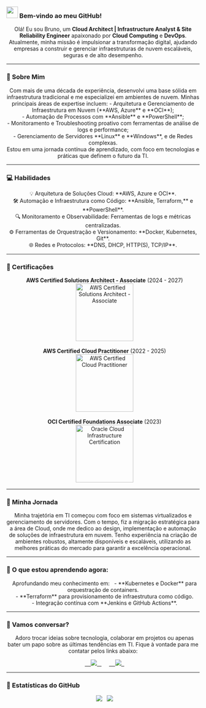 ### <img src="https://raw.githubusercontent.com/iampavangandhi/iampavangandhi/master/gifs/Hi.gif" width="30px"> Bem-vindo ao meu GitHub!

<p align="center">
  Olá! Eu sou Bruno, um <strong>Cloud Architect | Infrastructure Analyst & Site Reliability Engineer</strong> apaixonado por <strong>Cloud Computing</strong> e <strong>DevOps</strong>.<br>
  Atualmente, minha missão é impulsionar a transformação digital, ajudando empresas a construir e gerenciar infraestruturas de nuvem escaláveis, seguras e de alto desempenho.
</p>

---

### 🌟 Sobre Mim

<p align="center">
  Com mais de uma década de experiência, desenvolvi uma base sólida em infraestrutura tradicional e me especializei em ambientes de nuvem. Minhas principais áreas de expertise incluem:
  - Arquitetura e Gerenciamento de Infraestrutura em Nuvem (**AWS, Azure** e **OCI**);<br>
  - Automação de Processos com **Ansible** e **PowerShell**;<br>
  - Monitoramento e Troubleshooting proativo com ferramentas de análise de logs e performance;<br>
  - Gerenciamento de Servidores **Linux** e **Windows**, e de Redes complexas.<br>
  Estou em uma jornada contínua de aprendizado, com foco em tecnologias e práticas que definem o futuro da TI.
</p>

---

### 💻 Habilidades

<p align="center">
  💡 Arquitetura de Soluções Cloud: **AWS, Azure e OCI**.<br>
  🛠️ Automação e Infraestrutura como Código: **Ansible, Terraform,** e **PowerShell**.<br>
  🔍 Monitoramento e Observabilidade: Ferramentas de logs e métricas centralizadas.<br>
  ⚙️ Ferramentas de Orquestração e Versionamento: **Docker, Kubernetes, Git**.<br>
  🌐 Redes e Protocolos: **DNS, DHCP, HTTP(S), TCP/IP**.
</p>

---

### 📜 Certificações

<p align="center">
  <strong>AWS Certified Solutions Architect - Associate</strong> (2024 - 2027)<br>
  <img src="https://raw.githubusercontent.com/bruno0nline/Certification/refs/heads/main/aws-certified-solutions-architect-associate.png" alt="AWS Certified Solutions Architect - Associate" width="150px"/>
</p>

<p align="center">
  <strong>AWS Certified Cloud Practitioner</strong> (2022 - 2025)<br>
  <img src="https://raw.githubusercontent.com/bruno0nline/Certification/refs/heads/main/aws-certified-cloud-practitioner.png" alt="AWS Certified Cloud Practitioner" width="150px"/>
</p>

<p align="center">
  <strong>OCI Certified Foundations Associate</strong> (2023)<br>
  <img src="https://github.com/bruno0nline/My-Certifications/blob/main/OCICERT2023.png?raw=true" alt="Oracle Cloud Infrastructure Certification" width="150px"/>
</p>

---

### 🚀 Minha Jornada

<p align="center">
  Minha trajetória em TI começou com foco em sistemas virtualizados e gerenciamento de servidores. Com o tempo, fiz a migração estratégica para a área de Cloud, onde me dedico ao design, implementação e automação de soluções de infraestrutura em nuvem. Tenho experiência na criação de ambientes robustos, altamente disponíveis e escaláveis, utilizando as melhores práticas do mercado para garantir a excelência operacional.
</p>

---

### 🌱 O que estou aprendendo agora:

<p align="center">
  Aprofundando meu conhecimento em:
  - **Kubernetes e Docker** para orquestração de containers.<br>
  - **Terraform** para provisionamento de infraestrutura como código.<br>
  - Integração contínua com **Jenkins e GitHub Actions**.
</p>

---

### 💌 Vamos conversar?

<p align="center">
  Adoro trocar ideias sobre tecnologia, colaborar em projetos ou apenas bater um papo sobre as últimas tendências em TI. Fique à vontade para me contatar pelos links abaixo:
</p>

<p align="center">
  <a href="https://www.instagram.com/bruno0nline/" alt="Instagram">
    <img src="https://img.shields.io/badge/-Instagram-DF0174?style=for-the-badge&logo=instagram&logoColor=white"/>
  </a>
  
  <a href="https://www.linkedin.com/in/brunomendesaugusto/" alt="Linkedin">
    <img src="https://img.shields.io/badge/-Linkedin-0e76a8?style=for-the-badge&logo=Linkedin&logoColor=white"/>
  </a>
</p>

---

### 🌟 Estatísticas do GitHub

<p align="center">
  <img src="https://github-readme-stats.vercel.app/api?username=bruno0nline&show_icons=true&theme=tokyonight&line_height=27">
  <img src="https://github-readme-stats.vercel.app/api/top-langs/?username=bruno0nline&hide=css,html&theme=tokyonight">
</p>
